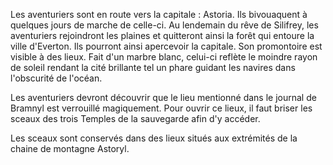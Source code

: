 Les aventuriers sont en route vers la capitale : Astoria. Ils bivouaquent à quelques jours de marche
 de celle-ci.
Au lendemain du rêve de Silifrey, les aventuriers rejoindront les plaines et quitteront ainsi la
forêt qui entoure la ville d'Everton.
Ils pourront ainsi apercevoir la capitale. Son promontoire est visible à des lieux.
Fait d'un marbre blanc, celui-ci reflète le moindre rayon de soleil rendant la cité brillante
tel un phare guidant les navires dans l'obscurité de l'océan.
 
Les aventuriers devront découvrir que le lieu mentionné dans le journal de Bramnyl est
verrouillé magiquement. Pour ouvrir ce lieux, il faut briser les sceaux des trois
Temples de la sauvegarde afin d'y accéder.
 
Les sceaux sont conservés dans des lieux situés aux extrémités de la chaine de montagne Astoryl.
